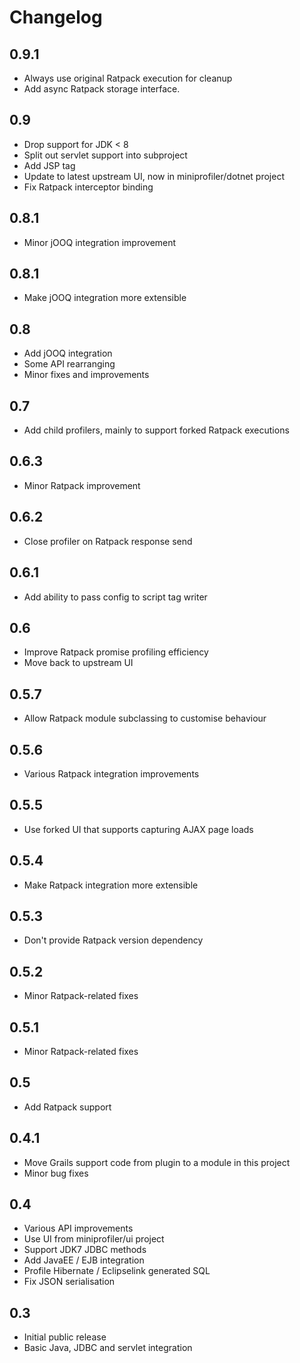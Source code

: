 Changelog
=========

0.9.1
---
- Always use original Ratpack execution for cleanup
- Add async Ratpack storage interface.

0.9
---
- Drop support for JDK < 8
- Split out servlet support into subproject
- Add JSP tag
- Update to latest upstream UI, now in miniprofiler/dotnet project
- Fix Ratpack interceptor binding

0.8.1
---
- Minor jOOQ integration improvement

0.8.1
---
- Make jOOQ integration more extensible

0.8
---
- Add jOOQ integration
- Some API rearranging
- Minor fixes and improvements

0.7
---
- Add child profilers, mainly to support forked Ratpack executions

0.6.3
-----
- Minor Ratpack improvement

0.6.2
-----
- Close profiler on Ratpack response send

0.6.1
-----
- Add ability to pass config to script tag writer

0.6
---
- Improve Ratpack promise profiling efficiency
- Move back to upstream UI

0.5.7
-----
- Allow Ratpack module subclassing to customise behaviour

0.5.6
-----
- Various Ratpack integration improvements

0.5.5
-----
- Use forked UI that supports capturing AJAX page loads

0.5.4
-----
- Make Ratpack integration more extensible

0.5.3
-----
- Don't provide Ratpack version dependency

0.5.2
-----
- Minor Ratpack-related fixes

0.5.1
-----
- Minor Ratpack-related fixes

0.5
---
- Add Ratpack support

0.4.1
-----
- Move Grails support code from plugin to a module in this project
- Minor bug fixes

0.4
---
- Various API improvements
- Use UI from miniprofiler/ui project
- Support JDK7 JDBC methods
- Add JavaEE / EJB integration
- Profile Hibernate / Eclipselink generated SQL
- Fix JSON serialisation

0.3
---
- Initial public release
- Basic Java, JDBC and servlet integration
